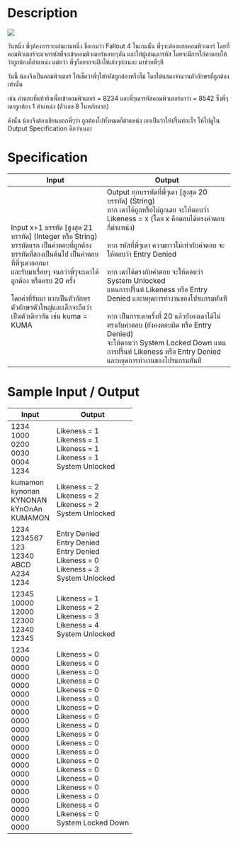 # Description
![](https://vignette2.wikia.nocookie.net/fallout/images/e/ec/Fo4_Hacker.png/revision/latest?cb=20170320162306)

วันหนี่ง พี่ๆต้องการจะเล่นเกมหนึ่ง ชื่อเกมว่า Fallout 4
ในเกมนั้น พี่ๆจะต้องแฮกคอมพิวเตอร์ โดยที่คอมพิวเตอร์จะแจกรหัสที่จะเข้าคอมพิวเตอร์หลายๆอัน และให้ผู้เล่นเดารหัส โดยจะมีการใบ้คำตอบให้ ว่าถูกต้องกี่ตำแหน่ง
แต่ทว่า พี่ๆก็อยากจะฝึกให้เก่งๆอ่ะเนอะ มาช่วยพี่ๆที

วันนี้ น้องจึงเป็นคอมพิวเตอร์ ให้เช็คว่าพี่ๆใส่รหัสถูกต้องหรือไม่ โดยให้แสดงจำนวนตัวอักษรที่ถูกต้องเท่านั้น

เช่น
คำตอบที่แท้จริงเพื่อเข้าคอมพิวเตอร์ = 8234
และพี่ๆเดารหัสคอมพิวเตอร์มาว่า = 8542
ซึ่งพี่ๆเดาถูกต้อง 1 ตำแหน่ง (ตัวเลข 8 ในหลักแรก)

ดังนั้น น้องจึงต้องเขียนบอกพี่ๆว่า ถูกต้องไปทั้งหมดกี่ตำแหน่ง
เอาเป็นว่าให้ปรี้นท์อะไร ให้ไปดูใน Output Specification ดีกว่าเนอะ

# Specification
|Input|Output|
|-|-|
|Input x+1 บรรทัด [สูงสุด 21 บรรทัด] (Integer หรือ String) <br> บรรทัดแรก เป็นคำตอบที่ถูกต้อง <br> บรรทัดที่สองเป็นต้นไป เป็นคำตอบที่พี่ๆเดาออกมา <br> และรับมาเรื่อยๆ จนกว่าพี่ๆจะเดาได้ถูกต้อง หรือครบ 20 ครั้ง <br>  <br> โดยค่าที่รับมา หากเป็นตัวอักษร <br> ตัวอักษรตัวใหญ่และเล็กจะถือว่าเป็นตัวเดียวกัน เช่น kuma = KUMA|Output ทุกบรรทัดที่พี่ๆเดา [สูงสุด 20 บรรทัด] (String) <br> หาก เดาได้ถูกหรือไม่ถูกเลย จะให้ตอบว่า Likeness = x (โดย x คือตอบได้ตรงคำตอบกี่ตำแหน่ง) <br>  <br> หาก รหัสที่พี่ๆเดา ความยาวไม่เท่ากับคำตอบ จะให้ตอบว่า Entry Denied <br>  <br> หาก เดาได้ตรงกับคำตอบ จะให้ตอบว่า System Unlocked <br> แทนการปรี้นท์ Likeness หรือ Entry Denied และหยุดการทำงานของโปรแกรมทันที <br>  <br> หาก เป็นการเดาครั้งที่ 20 แล้วยังคงเดาได้ไม่ตรงกับคำตอบ (ยังคงตอบผิด หรือ Entry Denied) <br> จะให้ตอบว่า System Locked Down แทนการปรี้นท์ Likeness หรือ Entry Denied <br> และหยุดการทำงานของโปรแกรมทันที|

# Sample Input / Output
|Input|Output|
|-|-|
|1234 <br> 1000 <br> 0200 <br> 0030 <br> 0004 <br> 1234|Likeness = 1 <br> Likeness = 1 <br> Likeness = 1 <br> Likeness = 1 <br> System Unlocked|
|kumamon <br> kynonan <br> KYNONAN <br> kYnOnAn <br> KUMAMON|Likeness = 2 <br> Likeness = 2 <br> Likeness = 2 <br> System Unlocked|
|1234 <br> 1234567 <br> 123 <br> 12340 <br> ABCD <br> A234 <br> 1234|Entry Denied <br> Entry Denied <br> Entry Denied <br> Likeness = 0 <br> Likeness = 3 <br> System Unlocked|
|12345 <br> 10000 <br> 12000 <br> 12300 <br> 12340 <br> 12345|Likeness = 1 <br> Likeness = 2 <br> Likeness = 3 <br> Likeness = 4 <br> System Unlocked|
|1234 <br> 0000 <br> 0000 <br> 0000 <br> 0000 <br> 0000 <br> 0000 <br> 0000 <br> 0000 <br> 0000 <br> 0000 <br> 0000 <br> 0000 <br> 0000 <br> 0000 <br> 0000 <br> 0000 <br> 0000 <br> 0000 <br> 0000 <br> 0000|Likeness = 0 <br> Likeness = 0 <br> Likeness = 0 <br> Likeness = 0 <br> Likeness = 0 <br> Likeness = 0 <br> Likeness = 0 <br> Likeness = 0 <br> Likeness = 0 <br> Likeness = 0 <br> Likeness = 0 <br> Likeness = 0 <br> Likeness = 0 <br> Likeness = 0 <br> Likeness = 0 <br> Likeness = 0 <br> Likeness = 0 <br> Likeness = 0 <br> Likeness = 0 <br> System Locked Down|
